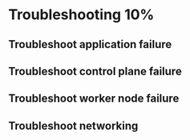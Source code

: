 <h1>Troubleshooting 10%</h1>

<h2>Troubleshoot application failure</h2>

<h2>Troubleshoot control plane failure</h2>

<h2>Troubleshoot worker node failure</h2>

<h2>Troubleshoot networking</h2>